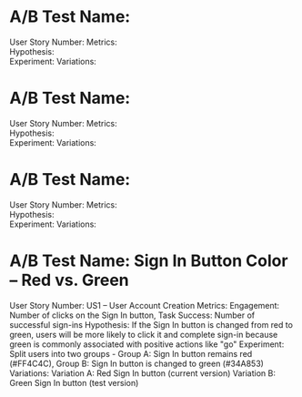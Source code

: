 # A/B Test Name:  
User Story Number:
Metrics:  
Hypothesis:  
Experiment:
Variations:

# A/B Test Name:  
User Story Number:
Metrics:  
Hypothesis:  
Experiment:
Variations:

# A/B Test Name:  
User Story Number:
Metrics:  
Hypothesis:  
Experiment:
Variations:

# A/B Test Name:  Sign In Button Color – Red vs. Green
User Story Number: US1 – User Account Creation
Metrics:  Engagement: Number of clicks on the Sign In button, Task Success: Number of successful sign-ins 
Hypothesis:  If the Sign In button is changed from red to green, users will be more likely to click it and complete sign-in because green is commonly associated with positive actions like "go"
Experiment: Split users into two groups - Group A: Sign In button remains red (#FF4C4C), Group B: Sign In button is changed to green (#34A853)
Variations: Variation A: Red Sign In button (current version)
            Variation B: Green Sign In button (test version)
